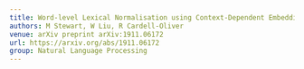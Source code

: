 ```yaml
---
title: Word-level Lexical Normalisation using Context-Dependent Embeddings
authors: M Stewart, W Liu, R Cardell-Oliver
venue: arXiv preprint arXiv:1911.06172
url: https://arxiv.org/abs/1911.06172
group: Natural Language Processing
---
```

